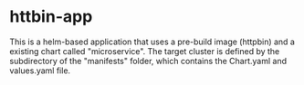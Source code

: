# httbin-app

This is a helm-based application that uses a pre-build image (httpbin) and a existing chart called "microservice".
The target cluster is defined by the subdirectory of the "manifests" folder, which contains the Chart.yaml and values.yaml file.
